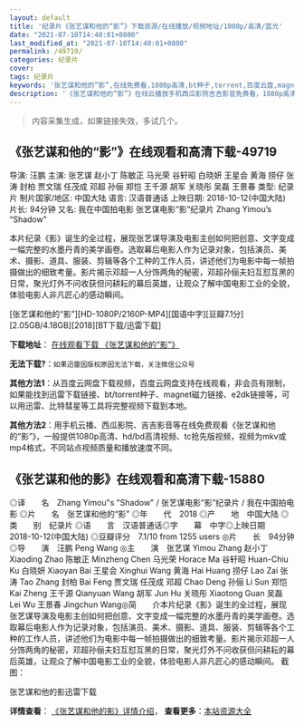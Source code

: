 ```yaml
---
layout: default
title: '纪录片《张艺谋和他的“影”》下载资源/在线播放/视频地址/1080p/高清/蓝光'
date: "2021-07-10T14:40:01+0800"
last_modified_at: "2021-07-10T14:40:01+0800"
permalink: /49719/
categories: 纪录片
cover:
tags: 纪录片
keywords: '张艺谋和他的“影”,在线免费看,1080p高清,bt种子,torrent,百度云盘,magnet,磁力链,迅雷下载资源'
description: '《张艺谋和他的“影”》在线云播放手机西瓜影院吉吉影音免费看，1080p高清bd/hd未删减完整版和tc抢先枪版，mkv/mp4格式，附带bt/torrent种子、magnet/磁力链、百度云盘、网盘资源迅雷下载链接'
---
```


>内容采集生成，如果链接失效，多试几个。


## 《张艺谋和他的“影”》在线观看和高清下载-49719

导演: 汪鹏 主演: 张艺谋 赵小丁 陈敏正 马光荣 谷轩昭 白晓妍 王星会 黄海 捞仔 张涛 封柏 贾文瑞 任茂成 邓超 孙俪 郑恺 王千源 胡军 关晓彤 吴磊 王景春 类型: 纪录片 制片国家/地区: 中国大陆 语言: 汉语普通话 上映日期: 2018-10-12(中国大陆) 片长: 94分钟 又名: 我在中国拍电影 张艺谋电影“影”纪录片 Zhang Yimou’s “Shadow”

本片纪录《影》诞生的全过程，展现张艺谋导演及电影主创如何把创意、文字变成一幅完整的水墨丹青的美学画卷。选取幕后电影人作为记录对象，包括演员、美术、摄影、道具、服装、剪辑等各个工种的工作人员，讲述他们为电影中每一帧拍摄做出的细致考量。影片揭示邓超一人分饰两角的秘密，邓超孙俪夫妇互怼互黑的日常，聚光灯外不问收获但问耕耘的幕后英雄，让观众了解中国电影工业的全貌，体验电影人非凡匠心的感动瞬间。


[张艺谋和他的“影”][HD-1080P/2160P-MP4][国语中字][豆瓣7.1分][2.05GB/4.18GB][2018][BT下载/迅雷下载]

**下载地址**： [在线观看下载 《张艺谋和他的“影”》](https://www.btdx8.com/torrent/zymhtdy_2018.html) 


**无法下载?**：`如果迅雷因版权原因无法下载，关注微信公众号 `

**其他方法1**：从百度云网盘下载视频，百度云网盘支持在线观看，非会员有限制，如果能找到迅雷下载链接、bt/torrent种子、magnet磁力链接、e2dk链接等，可以用迅雷、比特彗星等工具将完整视频下载到本地。

**其他方法2**：用手机云播、西瓜影院、吉吉影音等在线免费观看《张艺谋和他的“影”》，一般提供1080p高清、hd/bd高清视频、tc抢先版视频，视频为mkv或mp4格式，不同站点视频质量和播放速度不同。


## 《张艺谋和他的影》在线观看和高清下载-15880

◎译　　名　Zhang Yimou"s "Shadow" / 张艺谋电影“影”纪录片 / 我在中国拍电影 ◎片　　名　张艺谋和他的“影” ◎年　　代　2018 ◎产　　地　中国大陆 ◎类　　别　纪录片 ◎语　　言　汉语普通话◎字　　幕　中字◎上映日期　2018-10-12(中国大陆) ◎豆瓣评分　7.1/10 from 1255 users ◎片　　长　94分钟 ◎导　　演　汪鹏 Peng Wang ◎主　　演　张艺谋 Yimou Zhang 赵小丁 Xiaoding Zhao 陈敏正 Minzheng Chen 马光荣 Horace Ma 谷轩昭 Huan-Chiu Ku 白晓妍 Xiaoyan Bai 王星会 Xinghui Wang 黄海 Hai Huang 捞仔 Lao Zai 张涛 Tao Zhang 封柏 Bai Feng 贾文瑞 任茂成 邓超 Chao Deng 孙俪 Li Sun 郑恺 Kai Zheng 王千源 Qianyuan Wang 胡军 Jun Hu 关晓彤 Xiaotong Guan 吴磊 Lei Wu 王景春 Jingchun Wang◎简　　介本片纪录《影》诞生的全过程，展现张艺谋导演及电影主创如何把创意、文字变成一幅完整的水墨丹青的美学画卷。选取幕后电影人作为记录对象，包括演员、美术、摄影、道具、服装、剪辑等各个工种的工作人员，讲述他们为电影中每一帧拍摄做出的细致考量。影片揭示邓超一人分饰两角的秘密，邓超孙俪夫妇互怼互黑的日常，聚光灯外不问收获但问耕耘的幕后英雄，让观众了解中国电影工业的全貌，体验电影人非凡匠心的感动瞬间。 截图：


张艺谋和他的影迅雷下载

**详情查看**： [《张艺谋和他的影》详情介绍](/movie/15880/)， **查看更多**：[本站资源大全](/movie/t/all/)

